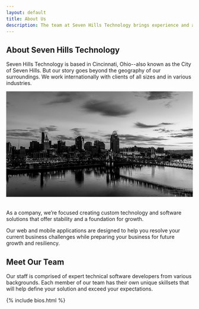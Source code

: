 ```yaml
---
layout: default
title: About Us
description: The team at Seven Hills Technology brings experience and a wide variety of technical skills to the table for our clients in Cincinnati Ohio and Nationwide.
---
```


<section class="sh-intro">
    <div class="sh-tagline">
        <h1 data-scroll class="sh-header-lines is-outside"><span>About Seven Hills Technology</span></h1>
    </div>
    <div data-scroll class="sh-description is-outside">
        <p>Seven Hills Technology is based in Cincinnati, Ohio--also known as the City of Seven Hills. But our story goes beyond the geography of our surroundings. We work internationally with clients of all sizes and in various industries.</p>
        <img src="/images/cinci-bw.jpg" alt="cincinnati" style="max-width:100%" />
        <br /><br />
        <p>As a company, we’re focused creating custom technology and software solutions that offer stability and a foundation for growth.</p>
        <p>Our web and mobile applications are designed to help you resolve your current business challenges while preparing your business for future growth and resiliency.</p>
    </div>
    <div class="sh-tagline">
        <h2 data-scroll class="sh-header-lines"><span>Meet Our Team</span></h2>
    </div>
    <div class="sh-description">
        <p data-scroll>Our staff is comprised of expert technical software developers from various backgrounds. Each member of our team has their own unique skillsets that will help define your solution and exceed your expectations.</p>
    </div>
    <div class="sh-about-us">
        {% include bios.html %}
    </div>
</section>